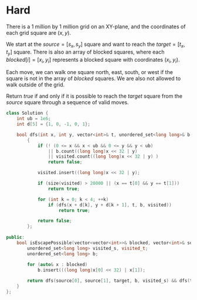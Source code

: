 # Hard

There is a 1 million by 1 million grid on an XY-plane, and the coordinates of each grid square are $(x, y)$.

We start at the $source = [s_x, s_y]$ square and want to reach the $target = [t_x, t_y]$ square. There is also an array of blocked squares, where each $blocked[i] = [x_i, y_i]$ represents a blocked square with coordinates $(x_i, y_i)$.

Each move, we can walk one square north, east, south, or west if the square is not in the array of $blocked$ squares. We are also not allowed to walk outside of the grid.

Return $true$ if and only if it is possible to reach the $target$ square from the $source$ square through a sequence of valid moves.

```cpp
class Solution {
    int ub = 1e6;
    int d[5] = {1, 0, -1, 0, 1};

    bool dfs(int x, int y, vector<int>& t, unordered_set<long long>& b, unordered_set<long long>& visited)
        {
            if (! (0 <= x && x < ub && 0 <= y && y < ub) 
                || b.count((long long)x << 32 | y) 
                || visited.count((long long)x << 32 | y) )
                return false;

            visited.insert((long long)x << 32 | y);

            if (size(visited) > 20000 || (x == t[0] && y == t[1]))
                return true;

            for (int k = 0; k < 4; ++k)
                if (dfs(x + d[k], y + d[k + 1], t, b, visited))
                    return true;

            return false;
        };
        
public:
    bool isEscapePossible(vector<vector<int>>& blocked, vector<int>& source, vector<int>& target) {
        unordered_set<long long> visited_s, visited_t;
        unordered_set<long long> b;
        
        for (auto& x : blocked)
            b.insert(((long long)x[0] << 32) | x[1]);

        return dfs(source[0], source[1], target, b, visited_s) && dfs(target[0], target[1], source, b, visited_t);
    }
};
```

